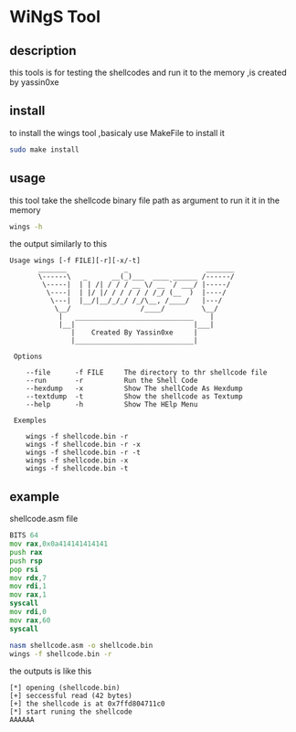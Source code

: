 # WiNgS Tool
## description
 this tools is for testing the shellcodes and run it to the memory
 ,is created by yassin0xe
## install
to install the wings tool ,basicaly use MakeFile
to install it
```sh
sudo make install
```
## usage
this tool take the shellcode binary file path as argument
to run it it in the memory

```sh
wings -h
```
the output similarly to this
```
Usage wings [-f FILE][-r][-x/-t]
       _______              _                   _______
       \------\   _      __(_)___  ____ ______ /------/
        \-----|  | | /| / / / __ \/ __ `/ ___/ |-----/
         \----|  | |/ |/ / / / / / /_/ (__  )  |----/
          \---|  |__/|__/_/_/ /_/\__, /____/   |---/
           \__/                 /____/         \__/
            |   _____________________________    |
            |__|                             |___|
               |    Created By Yassin0xe     |
               |_____________________________|

 Options

	--file      -f FILE     The directory to thr shellcode file
	--run       -r          Run the Shell Code
	--hexdump   -x          Show The shellCode As Hexdump
	--textdump  -t          Show the shellcode as Textump
	--help      -h          Show The HElp Menu

 Exemples

	wings -f shellcode.bin -r
	wings -f shellcode.bin -r -x
	wings -f shellcode.bin -r -t
	wings -f shellcode.bin -x
	wings -f shellcode.bin -t
```
## example
shellcode.asm file
```asm
BITS 64
mov rax,0x0a414141414141
push rax
push rsp
pop rsi
mov rdx,7
mov rdi,1
mov rax,1
syscall
mov rdi,0
mov rax,60
syscall
```
```sh
nasm shellcode.asm -o shellcode.bin
wings -f shellcode.bin -r
```
the outputs is like this
```
[*] opening (shellcode.bin)
[+] seccessful read (42 bytes)
[+] the shellcode is at 0x7ffd804711c0
[*] start runing the shellcode
AAAAAA
```
